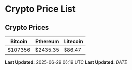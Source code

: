 # Crypto Price List

## Crypto Prices
| Bitcoin | Ethereum | Litecoin |
| ------- | -------- | -------- |
| $107356 | $2435.35 | $86.47 |
**Last Updated:** 2025-06-29 06:19 UTC
**Last Updated:** $DATE$
